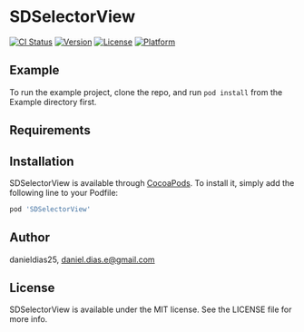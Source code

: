# SDSelectorView

[![CI Status](http://img.shields.io/travis/danieldias25/SDSelectorView.svg?style=flat)](https://travis-ci.org/danieldias25/SDSelectorView)
[![Version](https://img.shields.io/cocoapods/v/SDSelectorView.svg?style=flat)](http://cocoapods.org/pods/SDSelectorView)
[![License](https://img.shields.io/cocoapods/l/SDSelectorView.svg?style=flat)](http://cocoapods.org/pods/SDSelectorView)
[![Platform](https://img.shields.io/cocoapods/p/SDSelectorView.svg?style=flat)](http://cocoapods.org/pods/SDSelectorView)

## Example

To run the example project, clone the repo, and run `pod install` from the Example directory first.

## Requirements

## Installation

SDSelectorView is available through [CocoaPods](http://cocoapods.org). To install
it, simply add the following line to your Podfile:

```ruby
pod 'SDSelectorView'
```

## Author

danieldias25, daniel.dias.e@gmail.com

## License

SDSelectorView is available under the MIT license. See the LICENSE file for more info.
